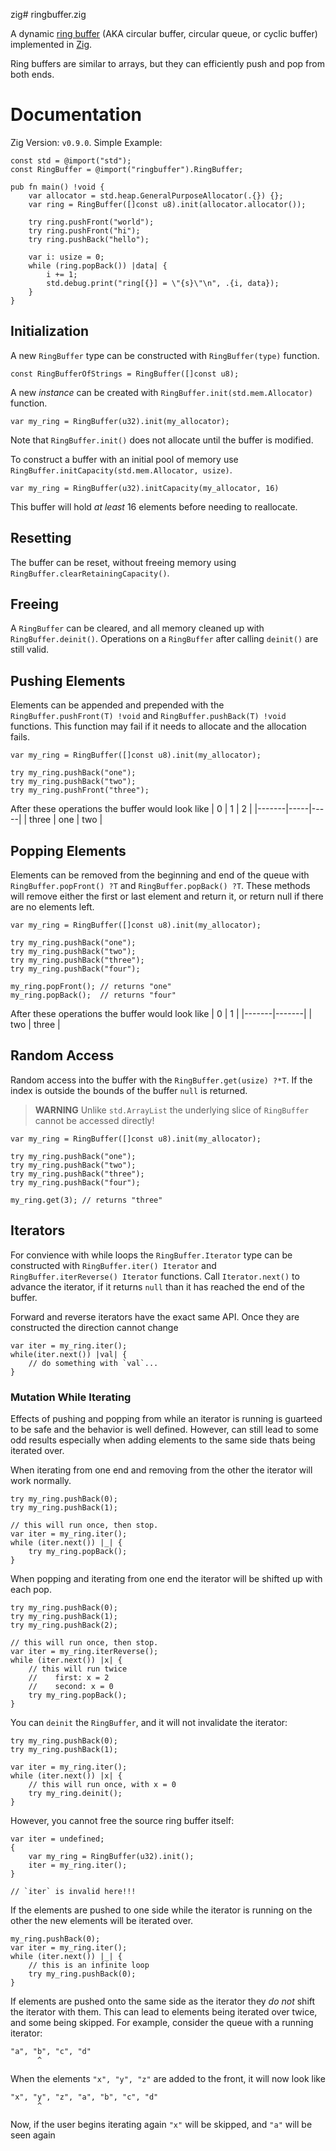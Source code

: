 zig# ringbuffer.zig

A dynamic [ring buffer](https://en.wikipedia.org/wiki/Circular_buffer) (AKA circular buffer, circular queue, or cyclic buffer) implemented in [Zig](https://ziglang.org/).

Ring buffers are similar to arrays, but they can efficiently push and pop from both ends.

# Documentation

Zig Version: `v0.9.0`.
Simple Example:
```zig
const std = @import("std");
const RingBuffer = @import("ringbuffer").RingBuffer;

pub fn main() !void {
    var allocator = std.heap.GeneralPurposeAllocator(.{}) {};
    var ring = RingBuffer([]const u8).init(allocator.allocator());

    try ring.pushFront("world");
    try ring.pushFront("hi");
    try ring.pushBack("hello");

    var i: usize = 0;
    while (ring.popBack()) |data| {
        i += 1;
        std.debug.print("ring[{}] = \"{s}\"\n", .{i, data});
    }
}
```

## Initialization

A new `RingBuffer` type can be constructed with `RingBuffer(type)` function.
```zig
const RingBufferOfStrings = RingBuffer([]const u8);
```

A new *instance* can be created with `RingBuffer.init(std.mem.Allocator)` function.
```zig
var my_ring = RingBuffer(u32).init(my_allocator);
```

Note that `RingBuffer.init()` does not allocate until the buffer is modified.

To construct a buffer with an initial pool of memory use `RingBuffer.initCapacity(std.mem.Allocator, usize)`.
```zig
var my_ring = RingBuffer(u32).initCapacity(my_allocator, 16)
```
This buffer will hold *at least* 16 elements before needing to reallocate.

## Resetting

The buffer can be reset, without freeing memory using `RingBuffer.clearRetainingCapacity()`.

## Freeing

A `RingBuffer` can be cleared, and all memory cleaned up with `RingBuffer.deinit()`.
Operations on a `RingBuffer` after calling `deinit()` are still valid. 

## Pushing Elements

Elements can be appended and prepended with the `RingBuffer.pushFront(T) !void` and `RingBuffer.pushBack(T) !void` functions.
This function may fail if it needs to allocate and the allocation fails.
```zig
var my_ring = RingBuffer([]const u8).init(my_allocator);

try my_ring.pushBack("one");
try my_ring.pushBack("two");
try my_ring.pushFront("three");
```
After these operations the buffer would look like
|  0    |  1  |  2  |
|-------|-----|-----|
| three | one | two |

## Popping Elements

Elements can be removed from the beginning and end of the queue with `RingBuffer.popFront() ?T` and `RingBuffer.popBack() ?T`.
These methods will remove either the first or last element and return it, or return null if there are no elements left.
```zig
var my_ring = RingBuffer([]const u8).init(my_allocator);

try my_ring.pushBack("one");
try my_ring.pushBack("two");
try my_ring.pushBack("three");
try my_ring.pushBack("four");

my_ring.popFront(); // returns "one"
my_ring.popBack();  // returns "four"
```
After these operations the buffer would look like
|   0   |   1   |
|-------|-------|
| two   | three |

## Random Access

Random access into the buffer with the `RingBuffer.get(usize) ?*T`.
If the index is outside the bounds of the buffer `null` is returned.

> **WARNING** Unlike `std.ArrayList` the underlying slice of `RingBuffer` cannot be accessed directly!

```zig
var my_ring = RingBuffer([]const u8).init(my_allocator);

try my_ring.pushBack("one");
try my_ring.pushBack("two");
try my_ring.pushBack("three");
try my_ring.pushBack("four");

my_ring.get(3); // returns "three"
```

## Iterators

For convience with while loops the `RingBuffer.Iterator` type can be constructed with `RingBuffer.iter() Iterator` and `RingBuffer.iterReverse() Iterator` functions.
Call `Iterator.next()` to advance the iterator, if it returns `null` than it has reached the end of the buffer.


Forward and reverse iterators have the exact same API.
Once they are constructed the direction cannot change

```zig
var iter = my_ring.iter();
while(iter.next()) |val| {
    // do something with `val`...
}
```

### Mutation While Iterating

Effects of pushing and popping from while an iterator is running is guarteed to be safe and the behavior is well defined.
However, can still lead to some odd results especially when adding elements to the same side thats being iterated over.

When iterating from one end and removing from the other the iterator will work normally.
```zig
try my_ring.pushBack(0);
try my_ring.pushBack(1);

// this will run once, then stop.
var iter = my_ring.iter();
while (iter.next()) |_| {
    try my_ring.popBack();
}
```

When popping and iterating from one end the iterator will be shifted up with each pop.
```
try my_ring.pushBack(0);
try my_ring.pushBack(1);
try my_ring.pushBack(2);

// this will run once, then stop.
var iter = my_ring.iterReverse();
while (iter.next()) |x| {
    // this will run twice
    //    first: x = 2
    //    second: x = 0
    try my_ring.popBack();
}
```

You can `deinit` the `RingBuffer`, and it will not invalidate the iterator:
```zig
try my_ring.pushBack(0);
try my_ring.pushBack(1);

var iter = my_ring.iter();
while (iter.next()) |x| {
    // this will run once, with x = 0
    try my_ring.deinit();
}
```

However, you cannot free the source ring buffer itself:
```zig
var iter = undefined;
{
    var my_ring = RingBuffer(u32).init();
    iter = my_ring.iter();
}

// `iter` is invalid here!!!
```

If the elements are pushed to one side while the iterator is running on the other the new elements will be iterated over.
```zig
my_ring.pushBack(0);
var iter = my_ring.iter();
while (iter.next()) |_| {
    // this is an infinite loop
    try my_ring.pushBack(0);
}
```

If elements are pushed onto the same side as the iterator they *do not* shift the iterator with them.
This can lead to elements being iterated over twice, and some being skipped.
For example, consider the queue with a running iterator:
```
"a", "b", "c", "d"
      ^
```

When the elements `"x", "y", "z"` are added to the front, it will now look like 
```
"x", "y", "z", "a", "b", "c", "d"
      ^
```
Now, if the user begins iterating again `"x"` will be skipped, and `"a"` will be seen again

